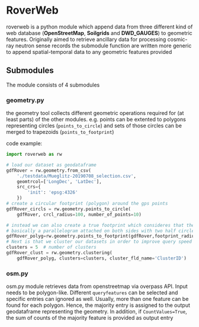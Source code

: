 # RoverWeb
roverweb is a python module which append data from three different kind of web database (**OpenStreetMap**, **Soilgrids** and **DWD_GAUGES**) to geometric features. Originally aimed to retrieve ancillary data for processing cosmic-ray neutron sense records the submodule function are written more generic to append spatial-temporal data to any geometric features provided


## Submodules
The module consists of 4 submodules
### geometry.py
the geometry tool collects different geometric operations required for (at least parts) of the other modules.
e.g. points can be extented to polygons representing circles (```points_to_circle```) and sets of those circles can be merged to trapezoids (```points_to_footprint```)

code example: 
```python
import roverweb as rw

# load our dataset as geodataframe
gdfRover = rw.geometry.from_csv(
    './testdata/Mueglitz-20190708_selection.csv',
    geomtrcol=['LongDec', 'LatDec'],
    src_crs={
        'init': 'epsg:4326'
    })
# create a circular footprint (polygon) around the gps points
gdfRover_circls = rw.geometry.points_to_circle(
    gdfRover, crcl_radius=100, number_of_points=10)

# instead we can also create a true footprint which consideres that the rover is moving,
# basically a parallelogram attached on both sides with two half circles
gdfRover_polyg=rw.geometry.points_to_footprint(gdfRover,footprint_radius=50,crs_src = "epsg:4326",crs_dst = "epsg:4326",number_of_points=10,inpt_geo_type='Point')
# Next is that we cluster our datasets in order to improve query speed
clusters = 5  # number of clusters
gdfRover_clust = rw.geometry.clustering(
    gdfRover_polyg, clusters=clusters, cluster_fld_name='ClusterID')
```

### osm.py
osm.py module retrieves data from openstreetmap via overpass API. Input needs to be polygon-like. Different ```queryfeatures``` can be selected and specific entries can ignored as well. Usually, more than one feature can be found for each polygon. Hence, the majority entry is assigned to the output geodataframe representing the geometry. In addition, if ```CountValues=True```, the sum of counts of the majority feature is provided as output entry